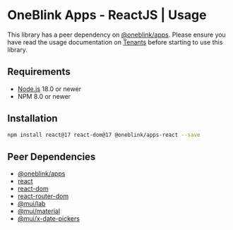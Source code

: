 # OneBlink Apps - ReactJS | Usage

This library has a peer dependency on [@oneblink/apps](https://www.npmjs.com/package/@oneblink/apps). Please ensure you have read the usage documentation on [Tenants](https://oneblink.github.io/apps/#tenants) before starting to use this library.

## Requirements

- [Node.js](https://nodejs.org/) 18.0 or newer
- NPM 8.0 or newer

## Installation

```sh
npm install react@17 react-dom@17 @oneblink/apps-react --save
```

## Peer Dependencies

- [@oneblink/apps](https://www.npmjs.com/package/@oneblink/apps)
- [react](https://www.npmjs.com/package/react)
- [react-dom](https://www.npmjs.com/package/react-dom)
- [react-router-dom](https://www.npmjs.com/package/react-router-dom)
- [@mui/lab](https://www.npmjs.com/package/@mui/lab)
- [@mui/material](https://www.npmjs.com/package/@mui/material)
- [@mui/x-date-pickers](https://www.npmjs.com/package/@mui/x-date-pickers)
